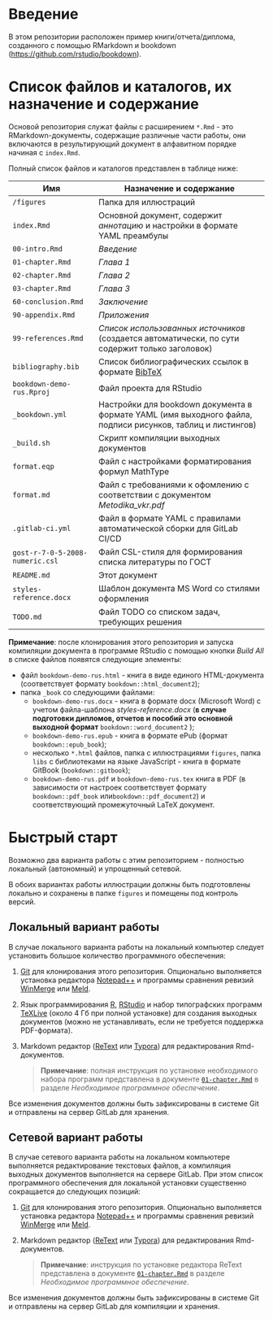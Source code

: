 # Введение

В этом репозитории расположен пример книги/отчета/диплома, созданного с помощью RMarkdown и bookdown (https://github.com/rstudio/bookdown).

# Список файлов и каталогов, их назначение и содержание

Основой репозитория служат файлы с расширением `*.Rmd` - это RMarkdown-документы, содержащие различные части работы, они включаются в результирующий документ в алфавитном порядке начиная с `index.Rmd`.

Полный список файлов и каталогов представлен в таблице ниже:

| Имя  | Назначение и содержание |
| --------- | ----------------------- |
| `/figures` | Папка для иллюстраций |
| `index.Rmd` | Основной документ, содержит *аннотацию* и настройки в формате YAML преамбулы |
| `00-intro.Rmd` | *Введение* |
| `01-chapter.Rmd` | *Глава 1* |
| `02-chapter.Rmd` | *Глава 2* |
| `03-chapter.Rmd` | *Глава 3* |
| `60-conclusion.Rmd` | *Заключение* |
| `90-appendix.Rmd` | *Приложения* |
| `99-references.Rmd` | *Список использованных источников* (создается автоматически, по сути содержит только заголовок) |
| `bibliography.bib` | Список библиографических ссылок в формате [BibTeX](https://ru.wikipedia.org/wiki/BibTeX) |
| `bookdown-demo-rus.Rproj` | Файл проекта для RStudio |
| `_bookdown.yml` | Настройки для bookdown документа в формате YAML (имя выходного файла, подписи рисунков, таблиц и листингов) |
| `_build.sh` | Скрипт компиляции выходных документов |
| `format.eqp` | Файл с настройками форматирования формул MathType |
| `format.md` | Файл с требованиями к офомлению с соответствии с документом *Metodika_vkr.pdf* |
| `.gitlab-ci.yml` | Файл в формате YAML с правилами автоматической сборки для GitLab CI/CD |
| `gost-r-7-0-5-2008-numeric.csl` | Файл CSL-стиля для  формирования списка литературы по ГОСТ |
| `README.md` | Этот документ |
| `styles-reference.docx` | Шаблон документа MS Word со стилями оформления |
| `TODO.md` | Файл TODO со списком задач, требующих решения |

**Примечание**: после клонирования этого репозитория и запуска компиляции документа в программе RStudio с помощью кнопки *Build All* в списке файлов появятся следующие элементы:

* файл `bookdown-demo-rus.html` - книга в виде единого HTML-документа (соответствует формату  `bookdown::html_document2`);
* папка `_book` со следующими файлами:
  * `bookdown-demo-rus.docx` - книга в формате docx (Microsoft Word) с учетом файла-шаблона *styles-reference.docx* (**в случае подготовки дипломов, отчетов и пособий это основной выходной формат** `bookdown::word_document2` );
  * `bookdown-demo-rus.epub`  - книга в формате ePub (формат `bookdown::epub_book`);
  * несколько `*.html` файлов, папка с иллюстрациями `figures`, папка  `libs` с библиотеками на языке JavaScript - книга в формате GitBook (`bookdown::gitbook`);
  * `bookdown-demo-rus.pdf` и `bookdown-demo-rus.tex`  книга в PDF (в зависимости от настроек соответствует формату `bookdown::pdf_book` или`bookdown::pdf_document2`) и соответствующий промежуточный LaTeX документ.

# Быстрый старт

Возможно два варианта работы с этим репозиторием - полностью локальный (автономный) и упрощенный сетевой.

В обоих вариантах работы иллюстрации должны быть подготовлены локально и сохранены в папке `figures` и помещены под контроль версий.

## Локальный вариант работы

В случае локального варианта работы на локальный компьютер следует установить большое количество программного обеспечения:

1. [Git](https://git-scm.com/download) для клонирования этого репозитория. Опционально выполняется установка редактора [Notepad++](https://notepad-plus-plus.org/download/)  и программы сравнения ревизий [WinMerge](http://winmerge.org/) или [Meld](http://meldmerge.org/). 
2. Язык программирования [R](https://cran.r-project.org/bin/windows/base/old/3.4.4/R-3.4.4-win.exe), [RStudio](https://www.rstudio.com/products/rstudio/download/preview/) и набор типографских программ [TeXLive](http://mirror.ctan.org/systems/texlive/tlnet/install-tl-windows.exe) (около 4 Гб при полной установке) для создания выходных документов (можно не устанавливать, если не требуется поддержка PDF-формата).
3. Markdown редактор ([ReText](https://github.com/retext-project/retext) или [Typora](https://typora.io)) для редактирования Rmd-документов.

    >  **Примечание**: полная инструкция по установке необходимого набора программ представлена в документе [`01-chapter.Rmd`](01-chapter.Rmd) в разделе *Необходимое программное обеспечение*.

Все изменения документов должны быть зафиксированы в системе Git и отправлены на сервер GitLab для хранения.

## Сетевой вариант работы

В случае сетевого варианта работы на локальном компьютере выполняется редактирование текстовых файлов, а компиляция выходных документов выполняется на сервере GitLab. При этом список программного обеспечения для локальной установки существенно сокращается до следующих позиций:

1. [Git](https://git-scm.com/download) для клонирования этого репозитория. Опционально выполняется установка редактора [Notepad++](https://notepad-plus-plus.org/download/)  и программы сравнения ревизий [WinMerge](http://winmerge.org/) или [Meld](http://meldmerge.org/). 
2. Markdown редактор ([ReText](https://github.com/retext-project/retext) или [Typora](https://typora.io)) для редактирования Rmd-документов.

     > **Примечание**: инструкция по установке редактора ReText представлена в документе [`01-chapter.Rmd`](01-chapter.Rmd) в разделе *Необходимое программное обеспечение*.

Все изменения документов должны быть зафиксированы в системе Git и отправлены на сервер GitLab для компиляции и хранения.
